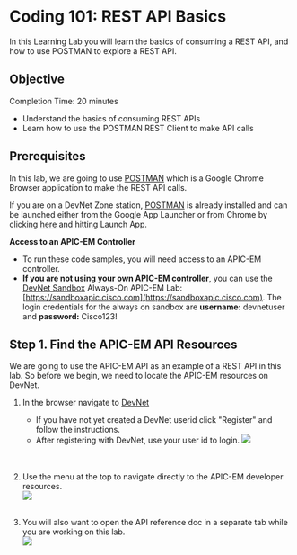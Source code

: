 
# Coding 101: REST API Basics #

In this Learning Lab you will learn the basics of consuming a REST API, and how to use POSTMAN to explore a REST API.


## Objective ##

Completion Time: 20 minutes

* Understand the basics of consuming REST APIs
* Learn how to use the POSTMAN REST Client to make API calls


## Prerequisites

In this lab, we are going to use <a href="https://chrome.google.com/webstore/detail/postman/fhbjgbiflinjbdggehcddcbncdddomop?hl=en" target="_blank">POSTMAN</a> which is a Google Chrome Browser application to make the REST API calls.

If you are on a DevNet Zone station, <a href="https://chrome.google.com/webstore/detail/postman/fhbjgbiflinjbdggehcddcbncdddomop?hl=en" target="_blank">POSTMAN</a> is already installed and can be launched either from the Google App Launcher or from Chrome by clicking <a href="https://chrome.google.com/webstore/detail/postman/fhbjgbiflinjbdggehcddcbncdddomop?hl=en" target="_blank">here</a> and hitting Launch App.

**Access to an APIC-EM Controller**
* To run these code samples, you will need access to an APIC-EM controller.
* **If you are not using your own APIC-EM controller**, you can use the [DevNet Sandbox](https://developer.cisco.com/site/devnet/sandbox/) Always-On APIC-EM Lab: [https://sandboxapic.cisco.com](https://sandboxapic.cisco.com).
The login credentials for the always on sandbox are **username:** devnetuser and **password:** Cisco123!

## Step 1. Find the APIC-EM API Resources

We are going to use the APIC-EM API as an example of a REST API in this lab.  So before we begin, we need to locate the APIC-EM resources on DevNet.

1. In the browser navigate to <a href="https://developer.cisco.com" target="_blank">DevNet</a>
    * If you have not yet created a DevNet userid click "Register" and follow the instructions.
    * After registering with DevNet, use your user id to login.
![](/posts/files/coding-101-rest-basics-ga/assets/images/register.png)<br/>
    <br/><br/>

2. Use the menu at the top to navigate directly to the APIC-EM developer resources.<br/>
![](/posts/files/coding-101-rest-basics-ga/assets/images/Menu.png)
    <br/><br/>

3. You will also want to open the API reference doc in a separate tab while you are working on this lab.<br/>
![](/posts/files/coding-101-rest-basics-ga/assets/images/Ref.png)
